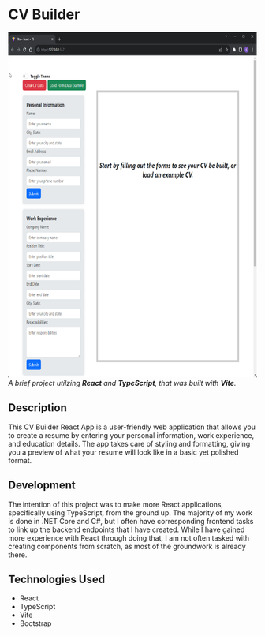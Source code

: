 # CV Builder
<img src="https://github.com/Kfollen93/CV-Builder/blob/main/exampleGif.gif" width="700" height="700"/>
<i>A brief project utilzing <b>React</b> and <b>TypeScript</b>, that was built with <b>Vite</b>.</i>

## Description
This CV Builder React App is a user-friendly web application that allows you to create a resume by entering your personal information, work experience, and education details. The app takes care of styling and formatting, giving you a preview of what your resume will look like in a basic yet polished format.

## Development
The intention of this project was to make more React applications, specifically using TypeScript, from the ground up. The majority of my work is done in .NET Core and C#, but I often have corresponding frontend tasks to link up the backend endpoints that I have created. While I have gained more experience with React through doing that, I am not often tasked with creating components from scratch, as most of the groundwork is already there.

## Technologies Used
- React
- TypeScript
- Vite
- Bootstrap
